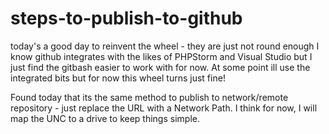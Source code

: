 # steps-to-publish-to-github
today's a good day to reinvent the wheel - they are just not round enough
I know github integrates with the likes of PHPStorm and Visual Studio but I just find the gitbash easier to work with for now. 
At some point ill use the integrated bits but for now this wheel turns just fine!

Found today that its the same method to publish to network/remote repository - just replace the URL with a Network Path. I think for now, I will map the UNC to a drive to keep things simple.
